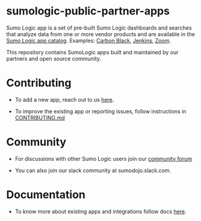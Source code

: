 # sumologic-public-partner-apps

Sumo Logic app is a set of pre-built Sumo Logic dashboards and searches that analyze data from one or more vendor products and are available in the [Sumo Logic app catalog](https://help.sumologic.com/05Search/Library/Apps-in-Sumo-Logic/Install-Apps-from-the-Library). Examples: [Carbon Black](https://help.sumologic.com/07Sumo-Logic-Apps/22Security_and_Threat_Detection/Carbon_Black), [Jenkins](https://help.sumologic.com/07Sumo-Logic-Apps/08App_Development/Jenkins), [Zoom](https://help.sumologic.com/07Sumo-Logic-Apps/18SAAS_and_Cloud_Apps/Zoom).

This repository contains SumoLogic apps built and maintained by our partners and open source community.

# Contributing

  - To add a new app, reach out to us [here](https://www.sumologic.com/partner-contact/).

  - To improve the existing app or reporting issues, follow instructions in [CONTRIBUTING.md](./CONTRIBUTING.md)


# Community
    
   * For discussions with other Sumo Logic users join our [community forum](https://support.sumologic.com/hc/en-us/community/topics)
   
   * You can also join our slack community at sumodojo.slack.com.

# Documentation

   * To know more about existing apps and integrations follow docs [here](https://help.sumologic.com/07Sumo-Logic-Apps).


